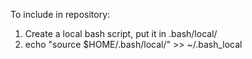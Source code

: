 To include in repository:

1. Create a local bash script, put it in .bash/local/
2. echo "source $HOME/.bash/local/<myfile>" >> ~/.bash_local
